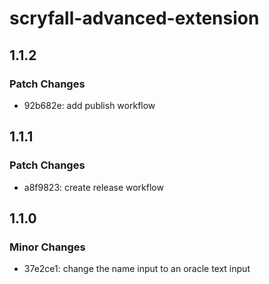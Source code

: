 # scryfall-advanced-extension

## 1.1.2

### Patch Changes

- 92b682e: add publish workflow

## 1.1.1

### Patch Changes

- a8f9823: create release workflow

## 1.1.0

### Minor Changes

- 37e2ce1: change the name input to an oracle text input
